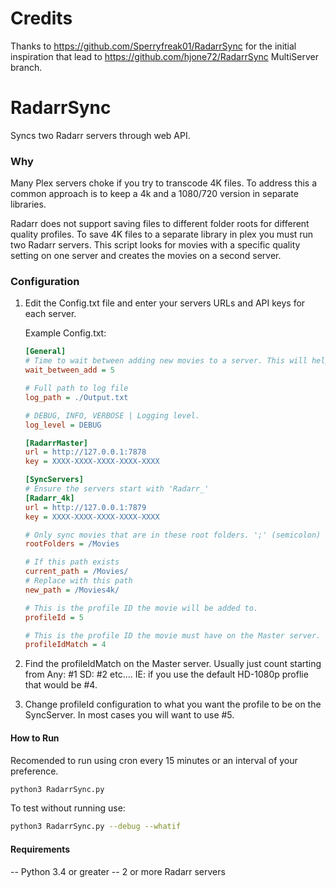 # Credits
Thanks to https://github.com/Sperryfreak01/RadarrSync for the initial inspiration that lead to https://github.com/hjone72/RadarrSync MultiServer branch.

# RadarrSync
Syncs two Radarr servers through web API.  

### Why
Many Plex servers choke if you try to transcode 4K files. To address this a common approach is to keep a 4k and a 1080/720 version in separate libraries.

Radarr does not support saving files to different folder roots for different quality profiles.  To save 4K files to a separate library in plex you must run two Radarr servers.  This script looks for movies with a specific quality setting on one server and creates the movies on a second server.  


### Configuration
 1. Edit the Config.txt file and enter your servers URLs and API keys for each server.  

    Example Config.txt:
    ```ini
    [General]
    # Time to wait between adding new movies to a server. This will help reduce the load of the Sync server. 0 to disable. (seconds)
    wait_between_add = 5

    # Full path to log file
    log_path = ./Output.txt

    # DEBUG, INFO, VERBOSE | Logging level.
    log_level = DEBUG

    [RadarrMaster]
    url = http://127.0.0.1:7878
    key = XXXX-XXXX-XXXX-XXXX-XXXX

    [SyncServers]
    # Ensure the servers start with 'Radarr_'
    [Radarr_4k]
    url = http://127.0.0.1:7879
    key = XXXX-XXXX-XXXX-XXXX-XXXX

    # Only sync movies that are in these root folders. ';' (semicolon) separated list. Remove line to disable.
    rootFolders = /Movies

    # If this path exists
    current_path = /Movies/
    # Replace with this path
    new_path = /Movies4k/

    # This is the profile ID the movie will be added to.
    profileId = 5

    # This is the profile ID the movie must have on the Master server.
    profileIdMatch = 4
    ```
 2. Find the profileIdMatch on the Master server. Usually just count starting from Any: #1 SD: #2 etc.... IE: if you use the default HD-1080p proflie that would be #4.
 3. Change profileId configuration to what you want the profile to be on the SyncServer. In most cases you will want to use #5.


#### How to Run
Recomended to run using cron every 15 minutes or an interval of your preference.
```bash
python3 RadarrSync.py
```
To test without running use:
```bash
python3 RadarrSync.py --debug --whatif
```
#### Requirements
 -- Python 3.4 or greater
 -- 2 or more Radarr servers
